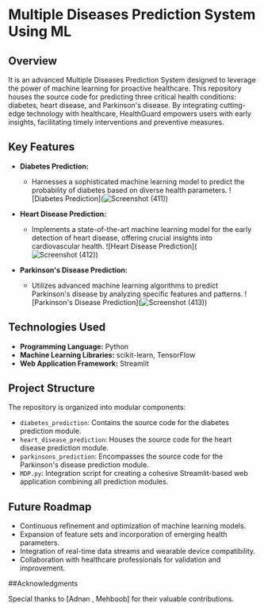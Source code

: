 # Multiple Diseases Prediction System Using ML


## Overview

It is an advanced Multiple Diseases Prediction System designed to leverage the power of machine learning for proactive healthcare. This repository houses the source code for predicting three critical health conditions: diabetes, heart disease, and Parkinson's disease. By integrating cutting-edge technology with healthcare, HealthGuard empowers users with early insights, facilitating timely interventions and preventive measures.

## Key Features

- **Diabetes Prediction:**
  - Harnesses a sophisticated machine learning model to predict the probability of diabetes based on diverse health parameters.
  ![Diabetes Prediction](![Screenshot (411)](https://github.com/mohammmed-azeez/Travel-and-Tourism-Management-System/assets/85385770/331aada8-ec15-422b-bdf0-95d6b51a2f28))

- **Heart Disease Prediction:**
  - Implements a state-of-the-art machine learning model for the early detection of heart disease, offering crucial insights into cardiovascular health.
  ![Heart Disease Prediction](![Screenshot (412)](https://github.com/mohammmed-azeez/Travel-and-Tourism-Management-System/assets/85385770/8664c04a-0323-49fd-9808-2b958392b891))

- **Parkinson's Disease Prediction:**
  - Utilizes advanced machine learning algorithms to predict Parkinson's disease by analyzing specific features and patterns.
  ![Parkinson's Disease Prediction](![Screenshot (413)](https://github.com/mohammmed-azeez/Travel-and-Tourism-Management-System/assets/85385770/b9ede6a8-6458-4c42-b2cc-2427cbc4d2ed))

## Technologies Used

- **Programming Language:** Python
- **Machine Learning Libraries:** scikit-learn, TensorFlow
- **Web Application Framework:** Streamlit

## Project Structure

The repository is organized into modular components:

- `diabetes_prediction`: Contains the source code for the diabetes prediction module.
- `heart_disease_prediction`: Houses the source code for the heart disease prediction module.
- `parkinsons_prediction`: Encompasses the source code for the Parkinson's disease prediction module.
- `MDP.py`: Integration script for creating a cohesive Streamlit-based web application combining all prediction modules.

## Future Roadmap

- Continuous refinement and optimization of machine learning models.
- Expansion of feature sets and incorporation of emerging health parameters.
- Integration of real-time data streams and wearable device compatibility.
- Collaboration with healthcare professionals for validation and improvement.

##Acknowledgments

Special thanks to [Adnan , Mehboob] for their valuable contributions.

  

